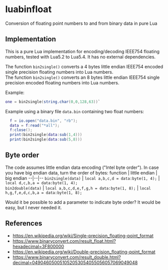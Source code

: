 # luabinfloat
Conversion of floating point numbers to and from binary data in pure Lua


Implementation
---

This is a pure Lua implementation for encoding/decoding IEEE754 floating numbers, tested with Lua5.2 to Lua5.4.
It has no external dependencies.

The function `bin2single()` converts a 4 bytes little endian IEEE754 encoded single precision floating numbers into Lua numbers. </br>
The function `bin2single()` converts an 8 bytes little endian IEEE754 single precision encoded floating numbers into Lua numbers.

Example: 
```Lua
one = bin2single(string.char(0,0,128,63))`
```
Example using a binary file `data.bin` containing two float numbers:
```Lua
  f = io.open("data.bin", "rb");
  data = f:read("*all");
  f:close();
  print(bin2single(data:sub(1,4)))
  print(bin2single(data:sub(5,8)))
```


Byte order
---

The code assumes little endian data encoding ("Intel byte order").
In case you have big endian data, turn the order of bytes:
function | little endian | big endian
--|--|--
`bin2single(data)` | `local a,b,c,d = data:byte(1, 4);` | `local d,c,b,a = data:byte(1, 4);`  
`bin2double(data)` | `local a,b,c,d,e,f,g,h = data:byte(1, 8);` | `local h,g,f,e,d,c,b,a = data:byte(1, 8);`  

Would it be possible to add a parameter to indicate byte order? It would be easy, but I never needed it.


References
---

- https://en.wikipedia.org/wiki/Single-precision_floating-point_format
- https://www.binaryconvert.com/result_float.html?hexadecimal=3F800000
- https://en.wikipedia.org/wiki/Double-precision_floating-point_format
- https://www.binaryconvert.com/result_double.html?decimal=049046050051052053054055056057069049048
